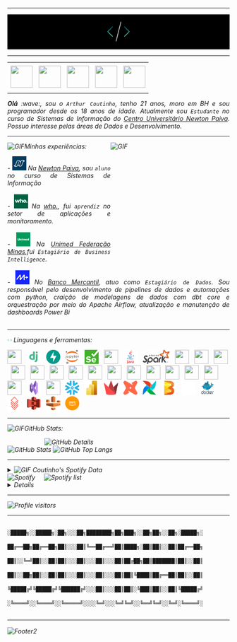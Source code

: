 
-----

<div>
<img align="center" alt="Header" src="https://github.com/ArthurCoutinho15/ArthurCoutinho15/blob/main/img/wmf4pf98d4l61.png"/>
</div>

-----

<div align="center">
<table>
<tr>
 <td align="center" colspan="11"></td>
</tr> 
<tr>
<td><a href="https://github.com/ArthurCoutinho15" target="_blank"><img src="https://github.com/joaopauloaramuni/joaopauloaramuni/blob/main/img/github5.png?raw=true" width="50px" height="50px"/></a>

<td><a href="mailto:arthurtelescoutinho@gmail.com" target="_blank"><img src="https://github.com/joaopauloaramuni/joaopauloaramuni/blob/main/img/gmail3.png?raw=true" width="50px" height="50px"/></a>
</td>
<td><a href="https://wa.me/5531987781896" target="_blank"><img src="https://github.com/joaopauloaramuni/joaopauloaramuni/blob/main/img/wpp2.png?raw=true" width="50px" height="50px"/></a>
</td>
<td><a href="https://www.instagram.com/__atcoutinho/" target="_blank"><img src="https://github.com/joaopauloaramuni/joaopauloaramuni/blob/main/img/insta2.png?raw=true" width="50px" height="50px"/></a>
</td>
<td><a href="https://www.linkedin.com/in/arthur-teles-coutinho-949419236/" target="_blank"><img src="https://github.com/joaopauloaramuni/joaopauloaramuni/blob/main/img/linkedin2.png?raw=true" width="50px" height="50px"/></a>
</td>
</td>
<!--<td><a href="https://slack.com/app_redirect?channel=UVD9N6VCL"><img src="https://github.com/joaopauloaramuni/joaopauloaramuni/blob/main/img/slack.png?raw=true" width="50px" height="50px"/></a>
</td>-->
</td>
</td>
</tr>
<tr>
 <td align="center" colspan="11"></td>
</tr> 
</table>

</div>
<div align="justify">
<i><b>Olá</b> :wave:, sou o <code>Arthur Coutinho</code>, tenho 21 anos, moro em BH e sou programador desde os 18 anos de idade. Atualmente sou <code>Estudante</code> no curso de Sistemas de Informação do <a href="https://newtonpaiva.br/" target="_blank">Centro Universitário Newton Paiva</a>. Possuo interesse pelas áreas de Dados e Desenvolvimento.<br />
</div>

-----

<div>
<div>
<img align="right" alt="GIF" src="https://github.com/joaopauloaramuni/joaopauloaramuni/blob/main/img/dev.gif?raw=true" width="270px" height="270px"/>
</div>

<img height="20" alt="GIF" src="https://github.com/joaopauloaramuni/joaopauloaramuni/blob/main/img/soulgem.gif?raw=true"/>Minhas experiências:

<div align="justify">
<p> 
- <img width="32" height="32" src="https://github.com/ArthurCoutinho15/ArthurCoutinho15/blob/main/img/images%20(1).jpg?raw=true"/> Na <a href="https://newtonpaiva.br/" target="_blank">Newton Paiva</a>, sou <code>aluno</code> no curso de Sistemas de Informação <br></br>
- <img width="32" height="32" src="https://github.com/ArthurCoutinho15/ArthurCoutinho15/blob/main/img/who_logo.jpg?raw=true"/> Na <a href="https://whoid.com" target="_blank">who.</a>, fui <code>aprendiz</code> no setor de  aplicações e monitoramento. <br></br>
- <img width="32" height="32" src="https://github.com/ArthurCoutinho15/ArthurCoutinho15/blob/main/img/unimedmg_logo.jpg"/> Na <a href="https://www.unimed.coop.br/site/web/minasgerais" target="_blank">Unimed Federação Minas</a>,fui <code>Estagiário de Business Intelligence</code>.<br></br>
- <img width="32" height="32" src="https://github.com/ArthurCoutinho15/ArthurCoutinho15/blob/main/img/images.png?raw=true"/> No <a href="https://bancomercantil.com.br/Paginas/Home.aspx" target="_blank">Banco Mercantil</a>, atuo como <code>Estagiário de Dados</code>. Sou responsável pelo desenvolvimento de pipelines de dados e automações com python, craição de modelagens de dados com dbt core e orquestração por meio do Apache Airflow, atualização e manutenção de dashboards Power Bi <br></br>
</p>
</div>
</div>

-----

<div>

<img height="10" alt="GIF" src="https://github.com/ArthurCoutinho15/ArthurCoutinho15/blob/main/img/skills.gif?raw=true"/>&nbsp;Linguagens e ferramentas:
<div></div>
<code><a href="https://www.python.org/" target="_blank"><img width="32" height="32" src="https://github.com/joaopauloaramuni/joaopauloaramuni/blob/main/img/python.png?raw=true"/></a></code>
&nbsp;
<code><a href="https://www.djangoproject.com" target="_blank"><img width="32" height="32" src="https://github.com/ArthurCoutinho15/ArthurCoutinho15/blob/main/img/file_type_django_icon_130645.png?raw=true"/></a></code>
&nbsp;
<code><a href="https://fastapi.tiangolo.com/" target="_blank"><img width="32" height="32" src="https://github.com/ArthurCoutinho15/ArthurCoutinho15/blob/main/img/fastapi.svg?raw=true"/></a></code>
&nbsp;
<code><a href="https://jupyter.org" target="_blank"><img width="32" height="32" src="https://github.com/ArthurCoutinho15/ArthurCoutinho15/blob/main/img/Jupyter_logo.svg.png?raw=true"/></a></code>
&nbsp;
<code><a href="https://www.selenium.dev" target="_blank"><img width="32" height="32" src="https://github.com/ArthurCoutinho15/ArthurCoutinho15/blob/main/img/Selenium_Logo.png?raw=true"/></a></code>
&nbsp;
<code><a href="https://docs.microsoft.com/pt-br/dotnet/csharp/" target="_blank"><img width="32" height="32" src="https://github.com/joaopauloaramuni/joaopauloaramuni/blob/main/img/csharp.png?raw=true"/></a></code>
&nbsp; 
<code><a href="https://www.java.com/pt-BR/" target="_blank"><img width="32" height="32" src="https://github.com/ArthurCoutinho15/ArthurCoutinho15/blob/main/img/java.png?raw=true"/></a></code>
&nbsp; 
<code><a href="https://spark.apache.org" target="_blank"><img height="32" src="https://github.com/ArthurCoutinho15/ArthurCoutinho15/blob/main/img/Apache_Spark_logo.svg.png?raw=true"/></a></code>
&nbsp; 
<code><a href="https://spring.io/" target="_blank"><img width="32" height="32" src="https://github.com/joaopauloaramuni/joaopauloaramuni/blob/main/img/spring.png?raw=true"/></a></code>
&nbsp;
<code><a href="https://www.w3schools.com/html/" target="_blank"><img width="32" height="32" src="https://github.com/joaopauloaramuni/joaopauloaramuni/blob/main/img/html.svg?raw=true"/></a></code>
&nbsp; 
<code><a href="https://www.w3schools.com/css/" target="_blank"><img width="32" height="32" src="https://github.com/joaopauloaramuni/joaopauloaramuni/blob/main/img/css.svg?raw=true"/></a></code>
&nbsp; 
<code><a href="https://www.w3schools.com/js/" target="_blank"><img width="32" height="32" src="https://github.com/joaopauloaramuni/joaopauloaramuni/blob/main/img/js.png?raw=true"/></a></code>
&nbsp; 
<code><a href="https://pt-br.reactjs.org/" target="_blank"><img width="32" height="32" src="https://github.com/joaopauloaramuni/joaopauloaramuni/blob/main/img/react.png?raw=true"/></a></code>
&nbsp; 
<code><a href="https://www.mysql.com/" target="_blank"><img width="32" height="32" src="https://github.com/joaopauloaramuni/joaopauloaramuni/blob/main/img/mysql.png?raw=true"/></a></code>
&nbsp; 
<code><a href="https://www.postgresql.org/" target="_blank"><img width="32" height="32" src="https://github.com/joaopauloaramuni/joaopauloaramuni/blob/main/img/postgresql.png?raw=true"/></a></code>
&nbsp; 
<code><a href="https://www.mongodb.com/pt-br" target="_blank"><img width="32" height="32" src="https://github.com/joaopauloaramuni/joaopauloaramuni/blob/main/img/mongodb.png?raw=true"/></a></code>
&nbsp; 
<code><a href="https://nodejs.org/en/" target="_blank"><img width="32" height="32" src="https://github.com/joaopauloaramuni/joaopauloaramuni/blob/main/img/nodejs.png?raw=true"/></a></code>
&nbsp;
<code><a href="https://grafana.com/" target="_blank"><img width="32" height="32" src="https://github.com/joaopauloaramuni/joaopauloaramuni/blob/main/img/grafana.png?raw=true"/></a></code>
&nbsp;  
<code><a href="https://dotnet.microsoft.com/en-us/" target="_blank"><img width="32" height="32" src="https://github.com/joaopauloaramuni/joaopauloaramuni/blob/main/img/dotnet.png?raw=true"/></a></code>
&nbsp; 
<code><a href="https://insomnia.rest/" target="_blank"><img width="32" height="32" src="https://github.com/joaopauloaramuni/joaopauloaramuni/blob/main/img/insomnia.png?raw=true"/></a></code>
&nbsp; 
<code><a href="https://git-scm.com/" target="_blank"><img width="32" height="32" src="https://github.com/joaopauloaramuni/joaopauloaramuni/blob/main/img/git.png?raw=true"/></a></code>
&nbsp; 
<code><a href="https://www.jetbrains.com/pt-br/pycharm/download/" target="_blank"><img width="32" height="32" src="https://github.com/joaopauloaramuni/joaopauloaramuni/blob/main/img/pc.png?raw=true"/></a></code>
&nbsp; 
<code><a href="https://code.visualstudio.com/" target="_blank"><img width="32" height="32" src="https://github.com/joaopauloaramuni/joaopauloaramuni/blob/main/img/vs.png?raw=true"/></a></code>
&nbsp;
<code><a href="https://code.visualstudio.com/" target="_blank"><img width="32" height="32" src="https://github.com/ArthurCoutinho15/ArthurCoutinho15/blob/main/img/Visual-Studio-logo.png?raw=true"/></a></code>
&nbsp;
<code><a href="https://www.jetbrains.com/idea/" target="_blank"><img width="32" height="32" src="https://github.com/joaopauloaramuni/joaopauloaramuni/blob/main/img/intellij.png?raw=true"/></a></code>
&nbsp;
<code><a href="https://www.snowflake.com/pt_br/" target="_blank"><img width="32" height="32" src="https://github.com/ArthurCoutinho15/ArthurCoutinho15/blob/main/img/SNOW-35164165.png?raw=True"/></a></code>
&nbsp;
<code><a href="https://www.snowflake.com/pt_br/" target="_blank"><img width="32" height="32" src="https://github.com/ArthurCoutinho15/ArthurCoutinho15/blob/main/img/New_Power_BI_Logo.svg.png?raw=True"/></a></code>
&nbsp;
<code><a href="https://blog.streamlit.io/crafting-a-dashboard-app-in-python-using-streamlit/" target="_blank"><img width="32" height="32" src=https://github.com/ArthurCoutinho15/ArthurCoutinho15/blob/main/img/streamlit-logo-1A3B208AE4-seeklogo.com.png?raw=True"/></a></code>
&nbsp;
<code><a href="https://www.getdbt.com" target="_blank"><img width="32" height="32" src="https://github.com/ArthurCoutinho15/ArthurCoutinho15/blob/main/img/dbt-logo-500AB0BAA7-seeklogo.com.png?raw=True"/></a></code>
&nbsp;
<code><a href="https://airflow.apache.org" target="_blank"><img width="32" height="32" src="https://github.com/ArthurCoutinho15/ArthurCoutinho15/blob/main/img/AirflowLogo.png?raw=True"/></a></code>
&nbsp;
<code><a href="https://beam.apache.org" target="_blank"><img width="32" height="32" src="https://github.com/ArthurCoutinho15/ArthurCoutinho15/blob/main/img/beam-logo-full-color-nameless-1000.png?raw=True"/></a></code>
&nbsp;
<code><a href="https://kafka.apache.org" target="_blank"><img width="32" height="32" src="https://github.com/ArthurCoutinho15/ArthurCoutinho15/blob/main/img/icon-kafka-white-trans-tall.png?raw=True"/></a></code>
&nbsp;
<code><a href="https://www.docker.com" target="_blank"><img width="32" height="32" src="https://github.com/ArthurCoutinho15/ArthurCoutinho15/blob/main/img/docker.png?raw=True"/></a></code>
&nbsp;
<code><a href="https://www.databricks.com/br" target="_blank"><img width="32" height="32" src="https://github.com/ArthurCoutinho15/ArthurCoutinho15/blob/main/img/Databricks-Emblem.png?raw=True"/></a></code>
&nbsp;
<code><a href="https://aws.amazon.com/pt/" target="_blank"><img width="32" height="32" src="https://github.com/ArthurCoutinho15/ArthurCoutinho15/blob/main/img/Amazon-S3-Logo.svg.png?raw=True"/></a></code>
&nbsp;
<code><a href="https://aws.amazon.com/pt/" target="_blank"><img width="32" height="32" src="https://github.com/ArthurCoutinho15/ArthurCoutinho15/blob/main/img/64f201438dd608df0e008472_aws_glue_logo.webp?raw=True"/></a></code>
&nbsp;
<code><a href="hhttps://aws.amazon.com/pt/" target="_blank"><img width="32" height="32" src="https://github.com/ArthurCoutinho15/ArthurCoutinho15/blob/main/img/aws_icon_146074.webp?raw=True"/></a></code>
&nbsp;
</div>

-----


<img height="20" alt="GIF" src="https://github.com/joaopauloaramuni/joaopauloaramuni/blob/main/img/graphic.gif?raw=true"/>GitHub Stats:

<div>
<img align="right" alt="GitHub Details" width="420px" src="http://github-profile-summary-cards.vercel.app/api/cards/profile-details?username=ArthurCoutinho15&theme=github_dark"/>
<!--- <img alt="GitHub Commits" width="200px" src="http://github-profile-summary-cards.vercel.app/api/cards/productive-time?username=joaopauloaramuni&theme=github_dark"/> -->
<img alt="GitHub Stats" width="200px" src="http://github-profile-summary-cards.vercel.app/api/cards/stats?username=ArthurCoutinho15&theme=github_dark"/>
<img alt="GitHub Top Langs" width="200px" src="http://github-profile-summary-cards.vercel.app/api/cards/repos-per-language?username=ArthurCoutinho15&theme=github_dark"/>
</div>

-----

<div>
<div>
<details>
<summary><img height="20" alt="GIF" src="https://github.com/joaopauloaramuni/joaopauloaramuni/blob/main/img/spotify.gif?raw=true"/> Coutinho's Spotify Data</summary>
<img src="https://data-card-for-spotify.herokuapp.com/api/card?user_id=222oypuowwlevuuf7v4sjidka" alt="Data Card for Spotify">
</details>
</div>
<div>
<img alt="Spotify" width="200px" height="270px" src="https://spotify-github-profile.kittinanx.com/api/view?uid=222oypuowwlevuuf7v4sjidka&cover_image=true&theme=default"/> &nbsp; &nbsp; 
<img alt="Spotify list" width="200px" height="270px" src="https://spotify-recently-played-readme.vercel.app/api?user=222oypuowwlevuuf7v4sjidka&count=10"/>
</div>
<div>
<details>
</details>
</div>
</div>

---
<img alt="Profile visitors" src="https://komarev.com/ghpvc/?username=ArthurCoutinho15"/>

---

```text
                             ░█████╗░░█████╗░██╗░░░██╗████████╗██╗███╗░░██╗██╗░░██╗░█████╗░
                             ██╔══██╗██╔══██╗██║░░░██║╚══██╔══╝██║████╗░██║██║░░██║██╔══██╗
                             ██║░░╚═╝██║░░██║██║░░░██║░░░██║░░░██║██╔██╗██║███████║██║░░██║
                             ██║░░██╗██║░░██║██║░░░██║░░░██║░░░██║██║╚████║██╔══██║██║░░██║
                             ╚█████╔╝╚█████╔╝╚██████╔╝░░░██║░░░██║██║░╚███║██║░░██║╚█████╔╝
                             ░╚════╝░░╚════╝░░╚═════╝░░░░╚═╝░░░╚═╝╚═╝░░╚══╝╚═╝░░╚═╝░╚════╝░
                                                                                        
```                                        

</div>

-----

<img align="center" alt="Footer2" src="https://capsule-render.vercel.app/api?type=waving&height=100&color=gray&section=footer"/>

<!---
<div>
<img align="center" alt="Footer" width="1200px" height="20px" src="https://github.com/joaopauloaramuni/joaopauloaramuni/blob/main/img/footer-gray.gif?raw=true"/>
</div>
-->
